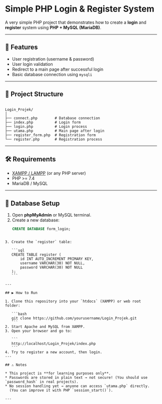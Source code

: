 # Simple PHP Login & Register System

A very simple PHP project that demonstrates how to create a **login** and **register** system using **PHP + MySQL (MariaDB)**.

---

## 🚀 Features
- User registration (username & password)
- User login validation
- Redirect to a main page after successful login
- Basic database connection using `mysqli`

---

## 📂 Project Structure
```

Login_Projek/
│
├── connect.php        # Database connection
├── index.php          # Login form
├── login.php          # Login process
├── utama.php          # Main page after login
├── register_form.php  # Registration form
└── register.php       # Registration process

````

---

## 🛠️ Requirements
- [XAMPP / LAMPP](https://www.apachefriends.org/) (or any PHP server)
- PHP >= 7.4
- MariaDB / MySQL

---

## 💾 Database Setup
1. Open **phpMyAdmin** or MySQL terminal.  
2. Create a new database:
   ```sql
   CREATE DATABASE form_login;
````

3. Create the `register` table:

   ```sql
   CREATE TABLE register (
       id INT AUTO_INCREMENT PRIMARY KEY,
       username VARCHAR(30) NOT NULL,
       password VARCHAR(30) NOT NULL
   );
   ```

---

## ▶️ How to Run

1. Clone this repository into your `htdocs` (XAMPP) or web root folder:

   ```bash
   git clone https://github.com/yourusername/Login_Projek.git
   ```
2. Start Apache and MySQL from XAMPP.
3. Open your browser and go to:

   ```
   http://localhost/Login_Projek/index.php
   ```
4. Try to register a new account, then login.
---

## ⚠️ Notes

* This project is **for learning purposes only**.
* Passwords are stored in plain text → not secure! (You should use `password_hash` in real projects).
* No session handling yet → anyone can access `utama.php` directly.
  (You can improve it with PHP `session_start()`).

---
